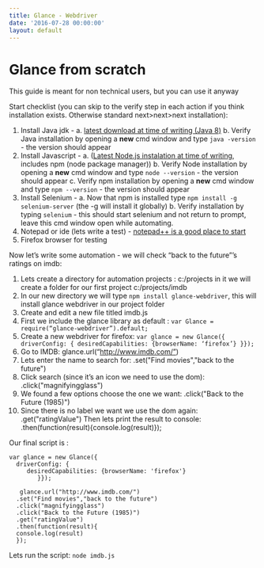 ```yaml
---
title: Glance - Webdriver
date: '2016-07-28 00:00:00'
layout: default
---
```

# Glance from scratch

This guide is meant for non technical users, but you can use it anyway

Start checklist (you can skip to the verify step in each action if you think installation exists. Otherwise standard next>next>next installation):

1. Install Java jdk -
 a.  [latest download at time of writing  (Java 8)](http://www.oracle.com/technetwork/java/javase/downloads/jdk8-downloads-2133151.html)
 b. Verify Java installation by opening a **new** cmd window and type `java -version` - the version should appear
1. Install Javascript -
a. ([Latest Node.js instalation at time of writing](https://nodejs.org/dist/v4.4.5/node-v4.4.5-x64.msi),   includes npm (node package manager))
 b. Verify Node installation by opening a **new** cmd window and type `node --version` - the version should appear
c. Verify npm installation by opening a **new** cmd window and type `npm --version` - the version should appear
1. Install Selenium -
a. Now that npm is installed type `npm install -g selenium-server` (the -g will install it globally)
b. Verify installation by typing `selenium` - this should start selenium and not return to prompt, leave this cmd window open while automating.
1. Notepad or ide (lets write a test) - [notepad++ is a good place to start](https://notepad-plus-plus.org/download/)
1. Firefox browser for testing


Now let’s write some automation - we will check “back to the future”’s ratings on imdb:

1. Lets create a directory for  automation projects : c:/projects in it we will create a folder for our first project c:/projects/imdb
1. In our new directory  we will type `npm install glance-webdriver`, this will install glance webdriver in our project folder
1. Create and edit a new file titled imdb.js
1. First we include the glance library as default :
`var Glance = require(“glance-webdriver”).default;`
1. Create a new webdriver for firefox:
`var glance = new Glance({
	driverConfig: {
		desiredCapabilities: {browserName: ‘firefox’}
			}});`
1. Go to IMDB:
glance.url(“http://www.imdb.com/”)
1. Lets enter the name to search for:
.set("Find movies","back to the future")
1. Click search (since it’s an icon we need to use the dom):
.click("magnifyingglass")
1. We found a few options choose the one we want:
.click("Back to the Future (1985)")
1. Since there is no label we want we use the dom again:
.get("ratingValue")
Then lets print the result to console:
.then(function(result){console.log(result)});

Our final script is :
```var Glance = require("glance-webdriver").default;
var glance = new Glance({
  driverConfig: {
     desiredCapabilities: {browserName: 'firefox'}
        }});

   glance.url("http://www.imdb.com/")
  .set("Find movies","back to the future")
  .click("magnifyingglass")
  .click("Back to the Future (1985)")
  .get("ratingValue")
  .then(function(result){
  console.log(result)
  });
```
Lets run the script:
`node imdb.js`
